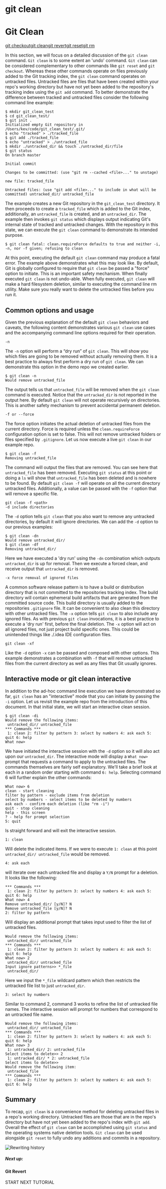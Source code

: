 # git clean

# Git Clean

[git checkout](https://www.atlassian.com/git/tutorials/undoing-changes)[git clean](https://www.atlassian.com/git/tutorials/undoing-changes/git-clean)[git revert](https://www.atlassian.com/git/tutorials/undoing-changes/git-revert)[git reset](https://www.atlassian.com/git/tutorials/undoing-changes/git-reset)[git rm](https://www.atlassian.com/git/tutorials/undoing-changes/git-rm)

In this section, we will focus on a detailed discussion of the `git clean` command. `Git clean` is to some extent an 'undo' command. `Git clean` can be considered complementary to other commands like `git reset` and `git checkout`. Whereas these other commands operate on files previously added to the Git tracking index, the `git clean` command operates on untracked files. Untracked files are files that have been created within your repo's working directory but have not yet been added to the repository's tracking index using the `git add` command. To better demonstrate the difference between tracked and untracked files consider the following command line example:

```
$ mkdir git_clean_test
$ cd git_clean_test/
$ git init .
Initialized empty Git repository in /Users/kev/code/git_clean_test/.git/
$ echo "tracked" > ./tracked_file
$ git add ./tracked_file
$ echo "untracked" > ./untracked_file
$ mkdir ./untracked_dir && touch ./untracked_dir/file
$ git status
On branch master

Initial commit

Changes to be committed: (use "git rm --cached <file>..." to unstage)

new file: tracked_file

Untracked files: (use "git add <file>..." to include in what will be committed) untracked_dir/ untracked_file
```

The example creates a new Git repository in the `git_clean_test` directory. It then proceeds to create a `tracked_file` which is added to the Git index, additionally, an `untracked_file` is created, and an `untracked_dir`. The example then invokes `git status` which displays output indicating Git's internal state of tracked and untracked changes. With the repository in this state, we can execute the `git clean` command to demonstrate its intended purpose.

```
$ git clean fatal: clean.requireForce defaults to true and neither -i, -n, nor -f given; refusing to clean
```

At this point, executing the default `git clean` command may produce a fatal error. The example above demonstrates what this may look like. By default, Git is globally configured to require that `git clean` be passed a "force" option to initiate. This is an important safety mechanism. When finally executed `git clean` is not undo-able. When fully executed, `git clean` will make a hard filesystem deletion, similar to executing the command line rm utility. Make sure you really want to delete the untracked files before you run it.

## Common options and usage

Given the previous explanation of the default `git clean` behaviors and caveats, the following content demonstrates various `git clean` use cases and the accompanying command line options required for their operation.

```
-n
```

The `-n` option will perform a “dry run” of `git clean`. This will show you which files are going to be removed without actually removing them. It is a best practice to always first perform a dry run of `git clean`. We can demonstrate this option in the demo repo we created earlier.

```
$ git clean -n
Would remove untracked_file
```

The output tells us that `untracked_file` will be removed when the `git clean` command is executed. Notice that the `untracked_dir` is not reported in the output here. By default `git clean` will not operate recursively on directories. This is another safety mechanism to prevent accidental permanent deletion.

```
-f or --force
```

The force option initiates the actual deletion of untracked files from the current directory. Force is required unless the `clean.requireForce` configuration option is set to false. This will not remove untracked folders or files specified by `.gitignore`. Let us now execute a live `git clean` in our example repo.

```
$ git clean -f
Removing untracked_file
```

The command will output the files that are removed. You can see here that `untracked_file` has been removed. Executing `git status` at this point or doing a `ls` will show that `untracked_file` has been deleted and is nowhere to be found. By default `git clean -f` will operate on all the current directory untracked files. Additionally, a <path> value can be passed with the `-f` option that will remove a specific file.

```
git clean -f <path>
-d include directories
```

The `-d` option tells `git clean` that you also want to remove any untracked directories, by default it will ignore directories. We can add the `-d` option to our previous examples:

```
$ git clean -dn
Would remove untracked_dir/
$ git clean -df
Removing untracked_dir/
```

Here we have executed a 'dry run' using the `-dn` combination which outputs `untracked_dir` is up for removal. Then we execute a forced clean, and receive output that `untracked_dir` is removed.

```
-x force removal of ignored files
```

A common software release pattern is to have a build or distribution directory that is not committed to the repositories tracking index. The build directory will contain ephemeral build artifacts that are generated from the committed source code. This build directory is usually added to the repositories `.gitignore` file. It can be convenient to also clean this directory with other untracked files. The `-x` option tells `git clean` to also include any ignored files. As with previous `git clean` invocations, it is a best practice to execute a 'dry run' first, before the final deletion. The `-x` option will act on all ignored files, not just project build specific ones. This could be unintended things like ./.idea IDE configuration files.

```
git clean -xf
```

Like the `-d` option `-x` can be passed and composed with other options. This example demonstrates a combination with `-f` that will remove untracked files from the current directory as well as any files that Git usually ignores.

## Interactive mode or git clean interactive

In addition to the ad-hoc command line execution we have demonstrated so far, `git clean` has an "interactive" mode that you can initiate by passing the `-i` option. Let us revisit the example repo from the introduction of this document. In that initial state, we will start an interactive clean session.

```
$ git clean -di
Would remove the following items:
 untracked_dir/ untracked_file
*** Commands ***
 1: clean 2: filter by pattern 3: select by numbers 4: ask each 5: quit 6: help
What now>
```

We have initiated the interactive session with the `-d` option so it will also act upon our `untracked_dir`. The interactive mode will display a `What now>` prompt that requests a command to apply to the untracked files. The commands themselves are fairly self explanatory. We'll take a brief look at each in a random order starting with command `6: help`. Selecting command 6 will further explain the other commands:

```
What now> 6
clean - start cleaning
filter by pattern - exclude items from deletion
select by numbers - select items to be deleted by numbers
ask each - confirm each deletion (like "rm -i")
quit - stop cleaning
help - this screen
? - help for prompt selection
5: quit
```

Is straight forward and will exit the interactive session.

```
1: clean
```

Will delete the indicated items. If we were to execute `1: clean` at this point `untracked_dir/ untracked_file` would be removed.

```
4: ask each
```

will iterate over each untracked file and display a `Y/N` prompt for a deletion. It looks like the following:

```
*** Commands ***
 1: clean 2: filter by pattern 3: select by numbers 4: ask each 5: quit 6: help
What now> 4
Remove untracked_dir/ [y/N]? N
Remove untracked_file [y/N]? N
2: filter by pattern
```

Will display an additional prompt that takes input used to filter the list of untracked files.

```
Would remove the following items:
 untracked_dir/ untracked_file
*** Commands ***
 1: clean 2: filter by pattern 3: select by numbers 4: ask each 5: quit 6: help
What now> 2
 untracked_dir/ untracked_file
Input ignore patterns>> *_file
 untracked_dir/
```

Here we input the `*_file` wildcard pattern which then restricts the untracked file list to just `untracked_dir`.

```
3: select by numbers
```

Similar to command 2, command 3 works to refine the list of untracked file names. The interactive session will prompt for numbers that correspond to an untracked file name.

```
Would remove the following items:
 untracked_dir/ untracked_file
*** Commands ***
 1: clean 2: filter by pattern 3: select by numbers 4: ask each 5: quit 6: help
What now> 3
 1: untracked_dir/ 2: untracked_file
Select items to delete>> 2
 1: untracked_dir/ * 2: untracked_file
Select items to delete>>
Would remove the following item:
 untracked_file
*** Commands ***
 1: clean 2: filter by pattern 3: select by numbers 4: ask each 5: quit 6: help
```

## Summary

To recap, `git clean` is a convenience method for deleting untracked files in a repo's working directory. Untracked files are those that are in the repo's directory but have not yet been added to the repo's index with `git add`. Overall the effect of `git clean` can be accomplished using `git status` and the operating systems native deletion tools. `Git clean` can be used alongside `git reset` to fully undo any additions and commits in a repository.



![Rewriting history](https://www.atlassian.com/dam/jcr:8e57216e-269e-49e6-aff2-5c03b8512e73/hero.svg)

##### Next up:

#### Git Revert

START NEXT TUTORIAL